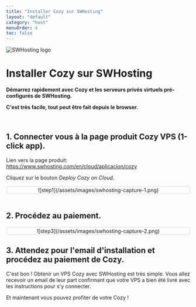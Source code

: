 ```yaml
---
title: "Installer Cozy sur SWHosting"
layout: "default"
category: "host"
menuOrder: 4
toc: false
---
```



<div class="install-inner-logo"> 
<img alt="SWHosting logo" src="/assets/images/swhosting-logo.png">
</div>

# Installer Cozy sur SWHosting

**Démarrez rapidement avec Cozy et les serveurs privés virtuels pré-configurés
de SWHosting.**

**C'est très facile, tout peut être fait depuis le browser.**

<br>

## 1. Connecter vous à la page produit Cozy VPS (1-click app).

Lien vers la page produit: https://www.swhosting.com/en/cloud/aplicacion/cozy

Cliquez sur le bouton *Deploy Cozy on Cloud*.

<div style="border: 3px solid #eee; text-align: center; border-radius: 5px">
![step1](/assets/images/swhosting-capture-1.png)
</div>


<br>

## 2. Procédez au paiement.

<div style="border: 3px solid #eee; text-align: center; border-radius: 5px">
![step3](/assets/images/swhosting-capture-2.png)
</div>

## 3. Attendez pour l'email d'installation et procédez au paiement de Cozy.

C'est bon ! Obtenir un VPS Cozy avec SWHosting est très simple.
Vous allez recevoir un email de leur part confirmant que votre VPS a bien été
livré avec les instructions pour s'y connecter.

Et maintenant vous pouvez profiter de votre Cozy !

